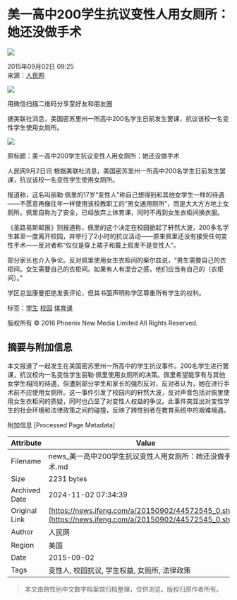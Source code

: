 # 美一高中200学生抗议变性人用女厕所：她还没做手术

![](https://dolphin.deliver.ifeng.com/c?z=ifeng&la=0&si=2&ci=23&cg=22&c=29&or=232&l=728&bg=728&b=726&u=https://y0.ifengimg.com/34c4a1d78882290c/2012/0528/1x1.gif)

2015年09月02日 09:25  
来源：[人民网](http://world.people.com.cn/n/2015/0902/c1002-27541000.html)

![](http://h2.ifengimg.com/0f56ee67a4c375c2/2013/1106/indeccode.png)

用微信扫描二维码分享至好友和朋友圈

据美联社消息，美国密苏里州一所高中200名学生日前发生罢课，抗议该校一名变性学生使用女厕所。

![](http://y3.ifengimg.com/cmpp/2015/09/02/10/bba09cd0-6ef8-4d01-9435-ead924ef2bbd_size172_w500_h321.png)

原标题：美一高中200学生抗议变性人用女厕所：她还没做手术

人民网9月2日讯 根据美联社消息，美国密苏里州一所高中200名学生日前发生罢课，抗议该校一名变性学生使用女厕所。

报道称，这名叫丽勒·佩里的17岁“变性人”称自己想得到和其他女学生一样的待遇——不愿意再像往年一样使用该校教职工的“男女通用厕所”，而是大大方方地上女厕所。佩里自称为了安全，已经放弃上体育课，同时不再到女生衣柜间换衣服。

《圣路易斯邮报》则报道称，佩里的这个决定在校园掀起了轩然大波，200多名学生甚至一度离开校园，并举行了2小时的抗议活动——原来佩里还没有接受任何变性手术——反对者称“仅仅是穿上裙子和戴上假发不是变性人”。

部分家长也介入争论。反对佩里使用女生衣柜间的柴尔兹说，“男生需要自己的衣柜间。女生需要自己的衣柜间。如果有人有混合之感，他们应当有自己的（衣柜间）。”

学区总监康曼拒绝发表评论，但其书面声明称学区尊重所有学生的权利。

标签：[学生](http://search.ifeng.com/sofeng/search.action?c=1&q=%E5%AD%A6%E7%94%9F) [校园](http://search.ifeng.com/sofeng/search.action?c=1&q=%E6%A0%A1%E5%9B%AD) [体育课](http://search.ifeng.com/sofeng/search.action?c=1&q=%E4%BD%93%E8%82%B2%E8%AF%BE)

版权所有 © 2016 Phoenix New Media Limited All Rights Reserved.

## 摘要与附加信息

<!-- tcd_abstract -->
本文报道了一起发生在美国密苏里州一所高中的学生抗议事件。200名学生进行罢课，抗议校内一名变性学生丽勒·佩里使用女厕所的决策。佩里希望能享有与其他女学生相同的待遇，但遭到部分学生和家长的强烈反对，反对者认为，她在进行手术前不应使用女厕所。这一事件引发了校园内的轩然大波，反对声音包括对佩里使用女生衣柜间的质疑，同时也凸显了对变性人权益的争议。此事件突显出对变性学生的社会环境和法律政策之间的碰撞，反映了跨性别者在教育系统中的艰难境遇。
<!-- tcd_abstract_end -->

附加信息 [Processed Page Metadata]

| Attribute       | Value                                  |
|-----------------|----------------------------------------|
| Filename        | news_美一高中200学生抗议变性人用女厕所：她还没做手术.md                             |
| Size            | 2231 bytes                           |
| Archived Date   | 2024-11-02 07:34:39                             |
| Original Link   | [https://news.ifeng.com/a/20150902/44572545_0.shtml](https://news.ifeng.com/a/20150902/44572545_0.shtml)                       |
| Author          | 人民网                               |
| Region          | 美国                               |
| Date            | 2015-09-02                                 |
| Tags            | 变性人, 校园抗议, 学生权益, 女厕所, 法律政策                                 |
>
> 本文由跨性别中文数字档案馆归档整理，仅供浏览。版权归原作者所有。
>